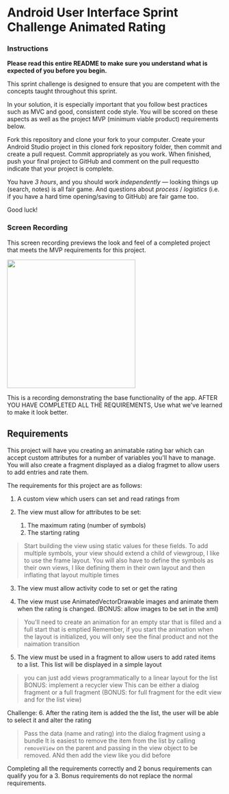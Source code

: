 # Android User Interface Sprint Challenge Animated Rating

### Instructions

**Please read this entire README to make sure you understand what is expected of you before you begin.**

This sprint challenge is designed to ensure that you are competent with the concepts taught throughout this sprint.

In your solution, it is especially important that you follow best practices such as MVC and good, consistent code style. You will be scored on these aspects as well as the project MVP (minimum viable product) requirements below.

Fork this repository and clone your fork to your computer. Create your Android Studio project in this cloned fork repository folder, then commit and create a pull request. Commit appropriately as you work. When finished, push your final project to GitHub and comment on the pull requestto indicate that your project is complete.

You have *3 hours*, and you should work *independently* — looking things up (search, notes) is all fair game. And questions about *process* / *logistics* (i.e. if you have a hard time opening/saving to GitHub) are fair game too.

Good luck!

### Screen Recording

This screen recording previews the look and feel of a completed project that meets the MVP requirements for this project.

<img src="animatedRatingBar_app_new.gif" width="300">

This is a recording demonstrating the base functionality of the app. AFTER YOU HAVE COMPLETED ALL THE REQUIREMENTS, Use what we've learned to make it look better.

## Requirements

This project will have you creating an animatable rating bar which can accept custom attributes for a number of variables you'll have to manage. You will also create a fragment displayed as a dialog fragmet to allow users to add entries and rate them.

The requirements for this project are as follows:

1. A custom view which users can set and read ratings from

2. The view must allow for attributes to be set:
    1. The maximum rating (number of symbols)
    2. The starting rating
    
> Start building the view using static values for these fields.
> To add multiple symbols, your view should extend a child of viewgroup, I like to use the frame layout. You will also have to define the symbols as their own views, I like defining them in their own layout and then inflating that layout multiple times

3. The view must allow activity code to set or get the rating

4. The view must use AnimatedVectorDrawable images and animate them when the rating is changed. (BONUS: allow images to be set in the xml)
> You'll need to create an animation for an empty star that is filled and a full start that is emptied
> Remember, if you start the animation when the layout is initialized, you will only see the final product and not the naimation transition

5. The view must be used in a fragment to allow users to add rated items to a list. This list will be displayed in a simple layout
> you can just add views programmatically to a linear layout for the list BONUS: implement a recycler view
> This can be either a dialog fragment or a full fragment (BONUS: for full fragment for the edit view and for the list view)

Challenge:
6. After the rating item is added the the list, the user will be able to select it and alter the rating
> Pass the data (name and rating) into the dialog fragment using a bundle
> It is easiest to remove the item from the list by calling `removeView` on the parent and passing in the view object to be removed. ANd then add the view like you did before

Completing all the requirements correctly and 2 bonus requirements can qualify you for a 3. Bonus requirements do not replace the normal requirements.
